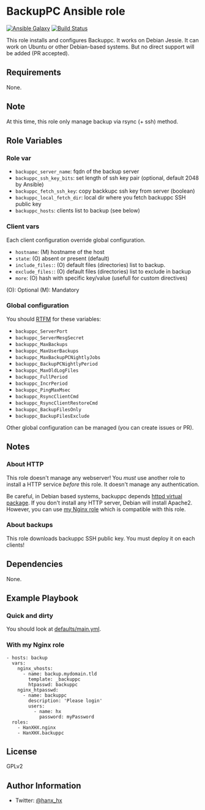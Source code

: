 BackupPC Ansible role
=====================

[![Ansible Galaxy](http://img.shields.io/badge/ansible--galaxy-HanXHX.backuppc-blue.svg)](https://galaxy.ansible.com/HanXHX/backuppc) [![Build Status](https://travis-ci.org/HanXHX/ansible-backuppc.svg?branch=master)](https://travis-ci.org/HanXHX/ansible-nginx) 

This role installs and configures Backuppc. It works on Debian Jessie. It can work on Ubuntu or other Debian-based systems. But no direct support will be added (PR accepted).

Requirements
------------

None.

Note
----

At this time, this role only manage backup via rsync (+ ssh) method.

Role Variables
--------------

### Role var

- `backuppc_server_name`: fqdn of the backup server
- `backuppc_ssh_key_bits`: set length of ssh key pair (optional, default 2048 by Ansible)
- `backuppc_fetch_ssh_key`: copy backkupc ssh key from server (boolean)
- `backuppc_local_fetch_dir`: local dir where you fetch backuppc SSH public key
- `backuppc_hosts`: clients list to backup (see below)

### Client vars

Each client configuration override global configuration.

- `hostname`: (M) hostname of the host
- `state`: (O) absent or present (default)
- `include_files:`: (O) default files (directories) list to backup.
- `exclude_files:`: (O) default files (directories) list to exclude in backup
- `more`: (O) hash with specific key/value (usefull for custom directives)

(O): Optional (M): Mandatory


### Global configuration

You should [RTFM](http://backuppc.sourceforge.net/faq/BackupPC.html) for these variables:

- `backuppc_ServerPort`
- `backuppc_ServerMesgSecret`
- `backuppc_MaxBackups`
- `backuppc_MaxUserBackups`
- `backuppc_MaxBackupPCNightlyJobs`
- `backuppc_BackupPCNightlyPeriod`
- `backuppc_MaxOldLogFiles`
- `backuppc_FullPeriod`
- `backuppc_IncrPeriod`
- `backuppc_PingMaxMsec`
- `backuppc_RsyncClientCmd`
- `backuppc_RsyncClientRestoreCmd`
- `backuppc_BackupFilesOnly`
- `backuppc_BackupFilesExclude`

Other global configuration can be managed (you can create issues or PR).

Notes
-----

### About HTTP

This role doesn't manage any webserver! You _must_ use another role to install a HTTP service _before_ this role. It doesn't manage any authentication.

Be careful, in Debian based systems, backuppc depends [httpd virtual package](https://packages.debian.org/jessie/httpd). If you don't install any HTTP server, Debian will install Apache2. However, you can use [my Nginx role](https://github.com/HanXHX/ansible-nginx) which is compatible with this role.

### About backups

This role downloads backuppc SSH public key. You must deploy it on each clients!

Dependencies
------------

None.

Example Playbook
----------------

### Quick and dirty

You should look at [defaults/main.yml](defaults/main.yml).

### With my Nginx role

```
- hosts: backup
  vars:
    nginx_vhosts:
      - name: backup.mydomain.tld
        template: _backuppc
		htpasswd: backuppc
    nginx_htpasswd:
      - name: backuppc
        description: 'Please login'
        users:
          - name: hx
            password: myPassword
  roles:
    - HanXHX.nginx
    - HanXHX.backuppc
```

License
-------

GPLv2

Author Information
------------------

- Twitter: [@hanx_hx](https://twitter.com/hanxhx_)
